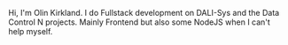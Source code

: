 Hi, I'm Olin Kirkland. I do Fullstack development on DALI-Sys and the Data Control N projects. Mainly Frontend but also some NodeJS when I can't help myself.
